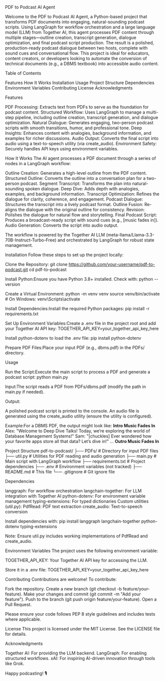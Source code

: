 PDF to Podcast AI Agent

Welcome to the PDF to Podcast AI Agent, a Python-based project that transforms PDF documents into engaging, natural-sounding podcast scripts. Using LangGraph for workflow orchestration and a large language model (LLM) from Together AI, this agent processes PDF content through multiple stages—outline creation, transcript generation, dialogue optimization, and final podcast script production. The result is a polished, production-ready podcast dialogue between two hosts, complete with sound cues and conversational flow.
This project is ideal for educators, content creators, or developers looking to automate the conversion of technical documents (e.g., a DBMS textbook) into accessible audio content.

Table of Contents

Features
How It Works
Installation
Usage
Project Structure
Dependencies
Environment Variables
Contributing
License
Acknowledgments


Features

PDF Processing: Extracts text from PDFs to serve as the foundation for podcast content.
Structured Workflow: Uses LangGraph to manage a multi-step pipeline, including outline creation, transcript generation, and dialogue optimization.
Natural Dialogue: Generates engaging, two-person podcast scripts with smooth transitions, humor, and professional tone.
Deep Insights: Enhances content with analogies, background information, and examples for richer discussions.
Audio Output: Converts the final script into audio using a text-to-speech utility (via create_audio).
Environment Safety: Securely handles API keys using environment variables.


How It Works
The AI agent processes a PDF document through a series of nodes in a LangGraph workflow:

Outline Creation: Generates a high-level outline from the PDF content.
Structured Outline: Converts the outline into a conversation plan for a two-person podcast.
Segment Transcript: Transforms the plan into natural-sounding spoken dialogue.
Deep Dive: Adds depth with analogies, examples, and background information.
Transcript Optimization: Refines the dialogue for clarity, coherence, and engagement.
Podcast Dialogue: Structures the transcript into a lively podcast format.
Outline Fusion: Re-aligns the dialogue with the original outline for consistency.
Revision: Polishes the dialogue for natural flow and storytelling.
Final Podcast Script: Produces a broadcast-ready script with sound cues (e.g., [music fades in]).
Audio Generation: Converts the script into audio output.

The workflow is powered by the Together AI LLM (meta-llama/Llama-3.3-70B-Instruct-Turbo-Free) and orchestrated by LangGraph for robust state management.

Installation
Follow these steps to set up the project locally:

Clone the Repository:
git clone https://github.com/your-username/pdf-to-podcast.git
cd pdf-to-podcast


Install Python:Ensure you have Python 3.8+ installed. Check with:
python --version


Create a Virtual Environment:
python -m venv venv
source venv/bin/activate  # On Windows: venv\Scripts\activate


Install Dependencies:Install the required Python packages:
pip install -r requirements.txt


Set Up Environment Variables:Create a .env file in the project root and add your Together AI API key:
TOGETHER_API_KEY=your_together_api_key_here

Install python-dotenv to load the .env file:
pip install python-dotenv


Prepare PDF Files:Place your input PDF (e.g., dbms.pdf) in the PDFs/ directory.



Usage

Run the Script:Execute the main script to process a PDF and generate a podcast script:
python main.py


Input:The script reads a PDF from PDFs/dbms.pdf (modify the path in main.py if needed).

Output:

A polished podcast script is printed to the console.
An audio file is generated using the create_audio utility (ensure the utility is configured).


Example:For a DBMS PDF, the output might look like:
**Intro Music Fades In**
Alex: "Welcome to Deep Dive Talks! Today, we’re exploring the world of Database Management Systems!"
Sam: "[chuckles] Ever wondered how your favorite apps store all that data? Let’s dive in!"
...
**Outro Music Fades In**




Project Structure
pdf-to-podcast/
├── PDFs/                 # Directory for input PDF files
├── util.py               # Utilities for PDF reading and audio generation
├── main.py               # Main script with LangGraph workflow
├── requirements.txt      # Project dependencies
├── .env                  # Environment variables (not tracked)
├── README.md             # This file
└── .gitignore            # Git ignore file


Dependencies

langgraph: For workflow orchestration
langchain-together: For LLM integration with Together AI
python-dotenv: For environment variable management
typing-extensions: For typed dictionaries
Custom utilities (util.py):
PdfRead: PDF text extraction
create_audio: Text-to-speech conversion



Install dependencies with:
pip install langgraph langchain-together python-dotenv typing-extensions

Note: Ensure util.py includes working implementations of PdfRead and create_audio.

Environment Variables
The project uses the following environment variable:

TOGETHER_API_KEY: Your Together AI API key for accessing the LLM.

Store it in a .env file:
TOGETHER_API_KEY=your_together_api_key_here


Contributing
Contributions are welcome! To contribute:

Fork the repository.
Create a new branch (git checkout -b feature/your-feature).
Make your changes and commit (git commit -m "Add your feature").
Push to the branch (git push origin feature/your-feature).
Open a Pull Request.

Please ensure your code follows PEP 8 style guidelines and includes tests where applicable.

License
This project is licensed under the MIT License. See the LICENSE file for details.

Acknowledgments

Together AI: For providing the LLM backend.
LangGraph: For enabling structured workflows.
xAI: For inspiring AI-driven innovation through tools like Grok.


Happy podcasting! 🎙️
